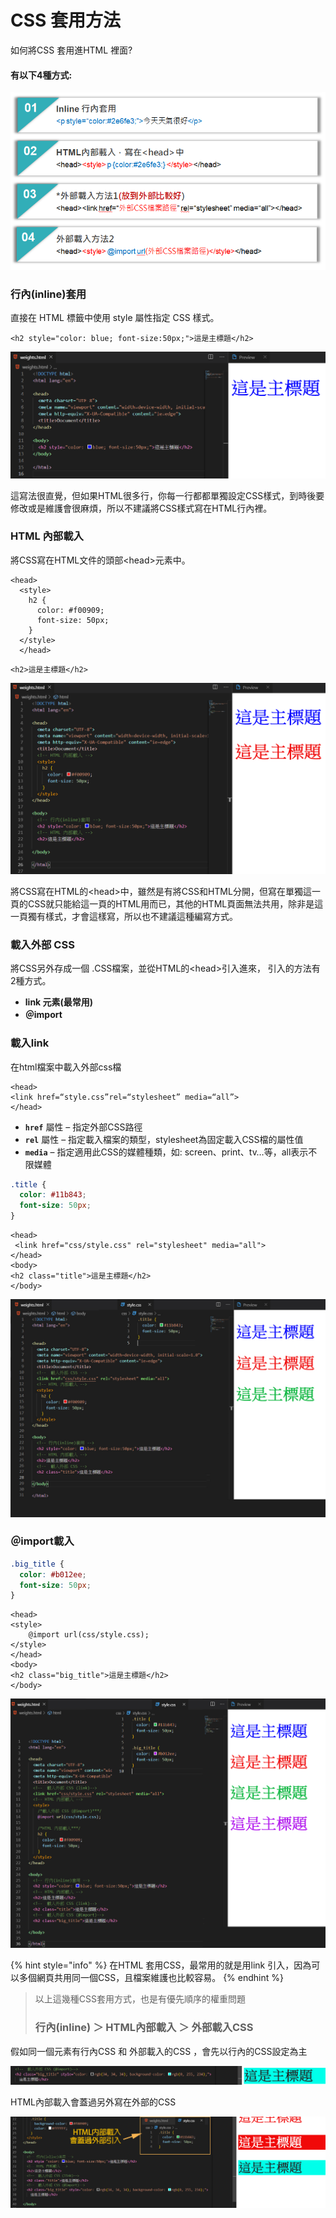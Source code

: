 # CSS 套用方法

如何將CSS 套用進HTML 裡面?

#### 有以下4種方式:

![](../.gitbook/assets/image%20%287%29.png)

###  **行內\(inline\)套用**

直接在 HTML 標籤中使用 style 屬性指定 CSS 樣式。

```markup
<h2 style="color: blue; font-size:50px;">這是主標題</h2>
```

![](../.gitbook/assets/image%20%2817%29.png)

這寫法很直覺，但如果HTML很多行，你每一行都都單獨設定CSS樣式，到時後要修改或是維護會很麻煩，所以不建議將CSS樣式寫在HTML行內裡。

###  **HTML 內部載入**

將CSS寫在HTML文件的頭部&lt;head&gt;元素中。

```markup
<head>
  <style>
    h2 {
      color: #f00909;
      font-size: 50px;
    }
  </style>
  </head>
```

```markup
<h2>這是主標題</h2>
```

![](../.gitbook/assets/image%20%2821%29.png)

將CSS寫在HTML的&lt;head&gt;中，雖然是有將CSS和HTML分開，但寫在單獨這一頁的CSS就只能給這一頁的HTML用而已，其他的HTML頁面無法共用，除非是這一頁獨有樣式，才會這樣寫，所以也不建議這種編寫方式。

### 載入外部 CSS

將CSS另外存成一個 .CSS檔案，並從HTML的&lt;head&gt;引入進來， 引入的方法有2種方式。

* **link 元素\(最常用\)**
* **＠import**

### 載入link

在html檔案中載入外部css檔

```markup
<head>
<link href=“style.css”rel=“stylesheet” media=“all”>
</head>
```

* **`href`** 屬性 – 指定外部CSS路徑
* **`rel`** 屬性 – 指定載入檔案的類型，stylesheet為固定載入CSS檔的屬性值
* **`media`** – 指定適用此CSS的媒體種類，如: screen、print、tv…等，all表示不限媒體



```css
.title {
  color: #11b843;
  font-size: 50px;
}
```

```markup
<head>
 <link href="css/style.css" rel="stylesheet" media="all">
</head>
<body>
<h2 class="title">這是主標題</h2>
</body>
```

![](../.gitbook/assets/s.jpg)

### **＠import載入**

```css
.big_title {
  color: #b012ee;
  font-size: 50px;
}
```

```markup
<head>
<style>
    @import url(css/style.css);
</style>
</head>
<body>
<h2 class="big_title">這是主標題</h2>
</body>
```

![](../.gitbook/assets/s2.jpg)

{% hint style="info" %}
在HTML 套用CSS，最常用的就是用link 引入，因為可以多個網頁共用同一個CSS，且檔案維護也比較容易。
{% endhint %}

> 以上這幾種CSS套用方式，也是有優先順序的權重問題
>
> ### **行內\(inline\) ＞ HTML內部載入 ＞ 外部載入CSS** <a id="3f1e"></a>

假如同一個元素有行內CSS 和 外部載入的CSS ，會先以行內的CSS設定為主

![](../.gitbook/assets/image%20%2814%29.png)

HTML內部載入會蓋過另外寫在外部的CSS

![](../.gitbook/assets/s3.jpg)

